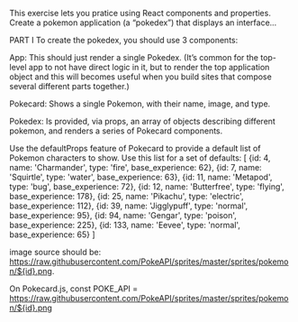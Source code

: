 This exercise lets you pratice using React components and properties.
Create a pokemon application (a “pokedex”) that displays an interface...

PART I
To create the pokedex, you should use 3 components:

App:    This should just render a single Pokedex.
(It’s common for the top-level app to not have direct logic in it, but to render the top application object and this will becomes useful when you build sites that compose several different parts together.)

Pokecard:   Shows a single Pokemon, with their name, image, and type.


Pokedex:    Is provided, via props, an array of objects describing different pokemon, and renders a series               of Pokecard components.

Use the defaultProps feature of Pokecard to provide a default list of Pokemon characters to show. Use this list for a set of defaults:
[
  {id: 4, name: 'Charmander', type: 'fire', base_experience: 62},
  {id: 7, name: 'Squirtle', type: 'water', base_experience: 63},
  {id: 11, name: 'Metapod', type: 'bug', base_experience: 72},
  {id: 12, name: 'Butterfree', type: 'flying', base_experience: 178},
  {id: 25, name: 'Pikachu', type: 'electric', base_experience: 112},
  {id: 39, name: 'Jigglypuff', type: 'normal', base_experience: 95},
  {id: 94, name: 'Gengar', type: 'poison', base_experience: 225},
  {id: 133, name: 'Eevee', type: 'normal', base_experience: 65}
]

image source should be: https://raw.githubusercontent.com/PokeAPI/sprites/master/sprites/pokemon/${id}.png.


On Pokecard.js, 
const POKE_API = https://raw.githubusercontent.com/PokeAPI/sprites/master/sprites/pokemon/${id}.png